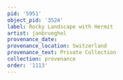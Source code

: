 ```yaml
---
pid: '5951'
object_pid: '3524'
label: Rocky Landscape with Hermit
artist: janbrueghel
provenance_date:
provenance_location: Switzerland
provenance_text: Private Collection
collection: provenance
order: '1113'
---
```

